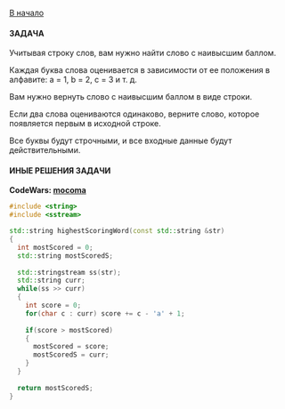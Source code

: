 [В начало](../README.md)

#### ЗАДАЧА

Учитывая строку слов, вам нужно найти слово с наивысшим баллом.

Каждая буква слова оценивается в зависимости от ее положения в алфавите: a = 1, b = 2, c = 3 и т. д.

Вам нужно вернуть слово с наивысшим баллом в виде строки.

Если два слова оцениваются одинаково, верните слово, которое появляется первым в исходной строке.

Все буквы будут строчными, и все входные данные будут действительными.

#### ИНЫЕ РЕШЕНИЯ ЗАДАЧИ

**CodeWars: [mocoma](https://codewars.com/users/mocoma)**

```c++
#include <string>
#include <sstream>

std::string highestScoringWord(const std::string &str)
{
  int mostScored = 0;
  std::string mostScoredS;
  
  std::stringstream ss(str);
  std::string curr;
  while(ss >> curr)
  {
    int score = 0;
    for(char c : curr) score += c - 'a' + 1;
    
    if(score > mostScored)
    {
      mostScored = score;
      mostScoredS = curr;
    }
  }
  
  return mostScoredS;
}
```

